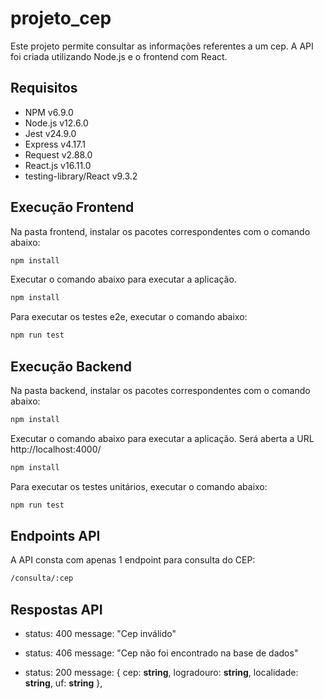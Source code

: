 # projeto_cep

Este projeto permite consultar as informações referentes a um cep. 
A API foi criada utilizando Node.js e o frontend com React.

## Requisitos
  - NPM v6.9.0
  - Node.js v12.6.0
  - Jest v24.9.0
  - Express v4.17.1
  - Request v2.88.0
  - React.js v16.11.0
  - testing-library/React v9.3.2

## Execução Frontend

Na pasta frontend, instalar os pacotes correspondentes com o comando abaixo: 
```bash
npm install
```
Executar o comando abaixo para executar a aplicação.
```bash
npm install
```

Para executar os testes e2e, executar o comando abaixo:
```bash
npm run test
```

## Execução Backend

Na pasta backend, instalar os pacotes correspondentes com o comando abaixo: 
```bash
npm install
```
Executar o comando abaixo para executar a aplicação. Será aberta a URL http://localhost:4000/
```bash
npm install
```
Para executar os testes unitários, executar o comando abaixo:
```bash
npm run test
```

## Endpoints API

A API consta com apenas 1 endpoint para consulta do CEP:
```bash
/consulta/:cep
```

## Respostas API

 - status: 400
message: "Cep inválido"




 - status: 406
message: "Cep não foi encontrado na base de dados"




 - status: 200
message: {
        cep: **string**,
        logradouro: **string**,
        localidade: **string**,
        uf: **string**
      },



